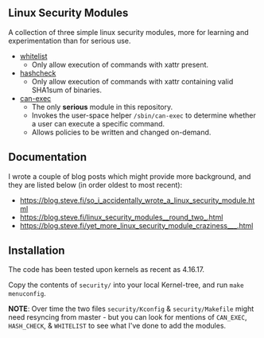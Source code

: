 Linux Security Modules
----------------------

A collection of three simple linux security modules, more for learning and experimentation than for serious use.

* [whitelist](security/whitelist/)
   * Only allow execution of commands with xattr present.
* [hashcheck](security/hashcheck/)
   * Only allow execution of commands with xattr containing valid SHA1sum of binaries.
* [can-exec](security/can-exec)
   * The only __serious__ module in this repository.
   * Invokes the user-space helper `/sbin/can-exec` to determine whether a user can execute a specific command.
   * Allows policies to be written and changed on-demand.


## Documentation

I wrote a couple of blog posts which might provide more background,
and they are listed below (in order oldest to most recent):

* https://blog.steve.fi/so_i_accidentally_wrote_a_linux_security_module.html
* https://blog.steve.fi/linux_security_modules__round_two_.html
* https://blog.steve.fi/yet_more_linux_security_module_craziness___.html

## Installation

The code has been tested upon kernels as recent as 4.16.17.

Copy the contents of `security/` into your local Kernel-tree, and run
`make menuconfig`.

**NOTE**: Over time the two files `security/Kconfig` & `security/Makefile` might need resyncing from master - but you can look for mentions of `CAN_EXEC`, `HASH_CHECK`, & `WHITELIST` to see what I've done to add the modules.
